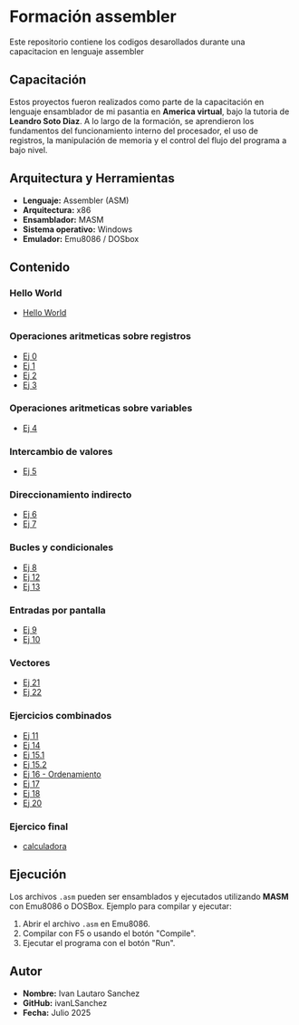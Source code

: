 # Formación assembler
Este repositorio contiene los codigos desarollados durante una capacitacion en lenguaje assembler
## Capacitación
Estos proyectos fueron realizados como parte de la capacitación en lenguaje ensamblador de mi pasantia en **America virtual**, bajo la tutoria de **Leandro Soto Diaz**. A lo largo de la formación, se aprendieron los fundamentos del funcionamiento interno del procesador, el uso de registros, la manipulación de memoria y el control del flujo del programa a bajo nivel.
## Arquitectura y Herramientas
- **Lenguaje:** Assembler (ASM)
- **Arquitectura:** x86
- **Ensamblador:** MASM
- **Sistema operativo:** Windows
- **Emulador:** Emu8086 / DOSbox
## Contenido
### Hello World
- [Hello World](Ejercicios/helloWorld.asm)
### Operaciones aritmeticas sobre registros
- [Ej 0](Ejercicios/ej0.asm)
- [Ej 1](Ejercicios/ej1.asm)
- [Ej 2](Ejercicios/ej2.asm)
- [Ej 3](Ejercicios/ej3.asm)
### Operaciones aritmeticas sobre variables
- [Ej 4](Ejercicios/ej4.asm)
### Intercambio de valores
- [Ej 5](Ejercicios/ej5.asm)
### Direccionamiento indirecto
- [Ej 6](Ejercicios/ej6.asm)
- [Ej 7](Ejercicios/ej7.asm)
### Bucles y condicionales
- [Ej 8](Ejercicios/ej8.asm)
- [Ej 12](Ejercicios/ej12.asm)
- [Ej 13](Ejercicios/ej13.asm)
### Entradas por pantalla
- [Ej 9](Ejercicios/ej9.asm)
- [Ej 10](Ejercicios/ej10.asm)
### Vectores
- [Ej 21](Ejercicios/ej21.asm)
- [Ej 22](Ejercicios/ej22.asm)
### Ejercicios combinados
- [Ej 11](Ejercicios/ej11.asm)
- [Ej 14](Ejercicios/ej14.asm)
- [Ej 15.1](Ejercicios/ej15.asm)
- [Ej 15.2](Ejercicios/ej15b.asm)
- [Ej 16 - Ordenamiento](Ejercicios/ej16.asm)
- [Ej 17](Ejercicios/ej17.asm)
- [Ej 18](Ejercicios/ej18.asm)
- [Ej 20](Ejercicios/ej20.asm)
### Ejercico final
- [calculadora](Ejercicios/ej19.asm)
## Ejecución
Los archivos `.asm` pueden ser ensamblados y ejecutados utilizando **MASM** con Emu8086 o DOSBox. Ejemplo para compilar y ejecutar:
1. Abrir el archivo `.asm` en Emu8086.
2. Compilar con F5 o usando el botón "Compile".
3. Ejecutar el programa con el botón "Run".
## Autor
- **Nombre:** Ivan Lautaro Sanchez
- **GitHub:** ivanLSanchez
- **Fecha:** Julio 2025
